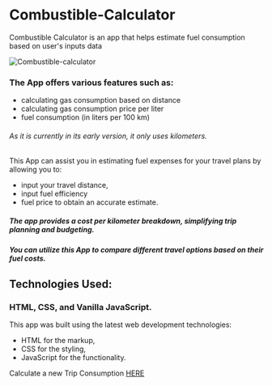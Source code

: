 # Combustible-Calculator
Combustible Calculator is an app that helps estimate fuel consumption based on user's inputs data

![Combustible-calculator](https://user-images.githubusercontent.com/56940002/224471437-6ab32580-2119-4737-88dd-cc38a7b8c539.png)

### The App offers various features such as:

* calculating gas consumption based on distance
* calculating gas consumption price per liter 
* fuel consumption (in liters per 100 km)
###### As it is currently in its early version, it only uses kilometers. 

This App can assist you in estimating fuel expenses for your travel plans by allowing you to:
* input your travel distance, 
* input fuel efficiency 
* fuel price to obtain an accurate estimate. 

##### The app provides a cost per kilometer breakdown, simplifying trip planning and budgeting. 
##### You can utilize this App to compare different travel options based on their fuel costs.

## Technologies Used:
### HTML, CSS, and Vanilla JavaScript.
This app was built using the latest web development technologies: 
* HTML for the markup, 
* CSS for the styling, 
* JavaScript for the functionality.

Calculate a new Trip Consumption [HERE](https://luc-constantin.github.io/Combustible-Calculator-V2/)


